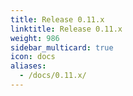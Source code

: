 ```yaml
---
title: Release 0.11.x
linktitle: Release 0.11.x
weight: 986
sidebar_multicard: true
icon: docs
aliases:
  - /docs/0.11.x/
---
```

